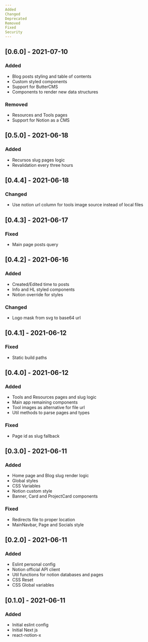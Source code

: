 ```yaml
---
Added
Changed
Deprecated
Removed
Fixed
Security
---
```


## [0.6.0] - 2021-07-10

### Added

- Blog posts styling and table of contents
- Custom styled components
- Support for ButterCMS
- Components to render new data structures

### Removed

- Resources and Tools pages
- Support for Notion as a CMS

## [0.5.0] - 2021-06-18

### Added

- Recursos slug pages logic
- Revalidation every three hours

## [0.4.4] - 2021-06-18

### Changed

- Use notion url column for tools image source instead of local files

## [0.4.3] - 2021-06-17

### Fixed

- Main page posts query

## [0.4.2] - 2021-06-16

### Added

- Created/Edited time to posts
- Info and HL styled components
- Notion override for styles

### Changed

- Logo mask from svg to base64 url

## [0.4.1] - 2021-06-12

### Fixed

- Static build paths

## [0.4.0] - 2021-06-12

### Added

- Tools and Resources pages and slug logic
- Main app remaining components
- Tool images as alternative for file url
- Util methods to parse pages and types

### Fixed

- Page id as slug fallback

## [0.3.0] - 2021-06-11

### Added

- Home page and Blog slug render logic
- Global styles
- CSS Variables
- Notion custom style
- Banner, Card and ProjectCard components

### Fixed

- Redirects file to proper location
- MainNavbar, Page and Socials style

## [0.2.0] - 2021-06-11

### Added

- Eslint personal config
- Notion official API client
- Util functions for notion databases and pages
- CSS Reset
- CSS Global variables

## [0.1.0] - 2021-06-11

### Added

- Initial eslint config
- Initial Next js
- react-notion-x
